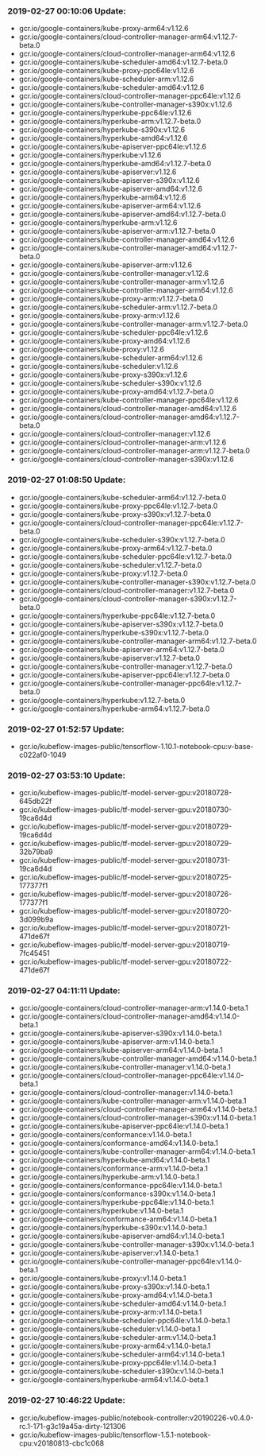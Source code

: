 ### 2019-02-27 00:10:06 Update:

- gcr.io/google-containers/kube-proxy-arm64:v1.12.6
- gcr.io/google-containers/cloud-controller-manager-arm64:v1.12.7-beta.0
- gcr.io/google-containers/cloud-controller-manager-arm64:v1.12.6
- gcr.io/google-containers/kube-scheduler-amd64:v1.12.7-beta.0
- gcr.io/google-containers/kube-proxy-ppc64le:v1.12.6
- gcr.io/google-containers/kube-scheduler-arm:v1.12.6
- gcr.io/google-containers/kube-scheduler-amd64:v1.12.6
- gcr.io/google-containers/cloud-controller-manager-ppc64le:v1.12.6
- gcr.io/google-containers/kube-controller-manager-s390x:v1.12.6
- gcr.io/google-containers/hyperkube-ppc64le:v1.12.6
- gcr.io/google-containers/hyperkube-arm:v1.12.7-beta.0
- gcr.io/google-containers/hyperkube-s390x:v1.12.6
- gcr.io/google-containers/hyperkube-amd64:v1.12.6
- gcr.io/google-containers/kube-apiserver-ppc64le:v1.12.6
- gcr.io/google-containers/hyperkube:v1.12.6
- gcr.io/google-containers/hyperkube-amd64:v1.12.7-beta.0
- gcr.io/google-containers/kube-apiserver:v1.12.6
- gcr.io/google-containers/kube-apiserver-s390x:v1.12.6
- gcr.io/google-containers/kube-apiserver-amd64:v1.12.6
- gcr.io/google-containers/hyperkube-arm64:v1.12.6
- gcr.io/google-containers/kube-apiserver-arm64:v1.12.6
- gcr.io/google-containers/kube-apiserver-amd64:v1.12.7-beta.0
- gcr.io/google-containers/hyperkube-arm:v1.12.6
- gcr.io/google-containers/kube-apiserver-arm:v1.12.7-beta.0
- gcr.io/google-containers/kube-controller-manager-amd64:v1.12.6
- gcr.io/google-containers/kube-controller-manager-amd64:v1.12.7-beta.0
- gcr.io/google-containers/kube-apiserver-arm:v1.12.6
- gcr.io/google-containers/kube-controller-manager:v1.12.6
- gcr.io/google-containers/kube-controller-manager-arm:v1.12.6
- gcr.io/google-containers/kube-controller-manager-arm64:v1.12.6
- gcr.io/google-containers/kube-proxy-arm:v1.12.7-beta.0
- gcr.io/google-containers/kube-scheduler-arm:v1.12.7-beta.0
- gcr.io/google-containers/kube-proxy-arm:v1.12.6
- gcr.io/google-containers/kube-controller-manager-arm:v1.12.7-beta.0
- gcr.io/google-containers/kube-scheduler-ppc64le:v1.12.6
- gcr.io/google-containers/kube-proxy-amd64:v1.12.6
- gcr.io/google-containers/kube-proxy:v1.12.6
- gcr.io/google-containers/kube-scheduler-arm64:v1.12.6
- gcr.io/google-containers/kube-scheduler:v1.12.6
- gcr.io/google-containers/kube-proxy-s390x:v1.12.6
- gcr.io/google-containers/kube-scheduler-s390x:v1.12.6
- gcr.io/google-containers/kube-proxy-amd64:v1.12.7-beta.0
- gcr.io/google-containers/kube-controller-manager-ppc64le:v1.12.6
- gcr.io/google-containers/cloud-controller-manager-amd64:v1.12.6
- gcr.io/google-containers/cloud-controller-manager-amd64:v1.12.7-beta.0
- gcr.io/google-containers/cloud-controller-manager:v1.12.6
- gcr.io/google-containers/cloud-controller-manager-arm:v1.12.6
- gcr.io/google-containers/cloud-controller-manager-arm:v1.12.7-beta.0
- gcr.io/google-containers/cloud-controller-manager-s390x:v1.12.6
### 2019-02-27 01:08:50 Update:

- gcr.io/google-containers/kube-scheduler-arm64:v1.12.7-beta.0
- gcr.io/google-containers/kube-proxy-ppc64le:v1.12.7-beta.0
- gcr.io/google-containers/kube-proxy-s390x:v1.12.7-beta.0
- gcr.io/google-containers/cloud-controller-manager-ppc64le:v1.12.7-beta.0
- gcr.io/google-containers/kube-scheduler-s390x:v1.12.7-beta.0
- gcr.io/google-containers/kube-proxy-arm64:v1.12.7-beta.0
- gcr.io/google-containers/kube-scheduler-ppc64le:v1.12.7-beta.0
- gcr.io/google-containers/kube-scheduler:v1.12.7-beta.0
- gcr.io/google-containers/kube-proxy:v1.12.7-beta.0
- gcr.io/google-containers/kube-controller-manager-s390x:v1.12.7-beta.0
- gcr.io/google-containers/cloud-controller-manager:v1.12.7-beta.0
- gcr.io/google-containers/cloud-controller-manager-s390x:v1.12.7-beta.0
- gcr.io/google-containers/hyperkube-ppc64le:v1.12.7-beta.0
- gcr.io/google-containers/kube-apiserver-s390x:v1.12.7-beta.0
- gcr.io/google-containers/hyperkube-s390x:v1.12.7-beta.0
- gcr.io/google-containers/kube-controller-manager-arm64:v1.12.7-beta.0
- gcr.io/google-containers/kube-apiserver-arm64:v1.12.7-beta.0
- gcr.io/google-containers/kube-apiserver:v1.12.7-beta.0
- gcr.io/google-containers/kube-controller-manager:v1.12.7-beta.0
- gcr.io/google-containers/kube-apiserver-ppc64le:v1.12.7-beta.0
- gcr.io/google-containers/kube-controller-manager-ppc64le:v1.12.7-beta.0
- gcr.io/google-containers/hyperkube:v1.12.7-beta.0
- gcr.io/google-containers/hyperkube-arm64:v1.12.7-beta.0
### 2019-02-27 01:52:57 Update:

- gcr.io/kubeflow-images-public/tensorflow-1.10.1-notebook-cpu:v-base-c022af0-1049
### 2019-02-27 03:53:10 Update:

- gcr.io/kubeflow-images-public/tf-model-server-gpu:v20180728-645db22f
- gcr.io/kubeflow-images-public/tf-model-server-gpu:v20180730-19ca6d4d
- gcr.io/kubeflow-images-public/tf-model-server-gpu:v20180729-19ca6d4d
- gcr.io/kubeflow-images-public/tf-model-server-gpu:v20180729-32b79ba9
- gcr.io/kubeflow-images-public/tf-model-server-gpu:v20180731-19ca6d4d
- gcr.io/kubeflow-images-public/tf-model-server-gpu:v20180725-177377f1
- gcr.io/kubeflow-images-public/tf-model-server-gpu:v20180726-177377f1
- gcr.io/kubeflow-images-public/tf-model-server-gpu:v20180720-3d099b9a
- gcr.io/kubeflow-images-public/tf-model-server-gpu:v20180721-471de67f
- gcr.io/kubeflow-images-public/tf-model-server-gpu:v20180719-7fc45451
- gcr.io/kubeflow-images-public/tf-model-server-gpu:v20180722-471de67f
### 2019-02-27 04:11:11 Update:

- gcr.io/google-containers/cloud-controller-manager-arm:v1.14.0-beta.1
- gcr.io/google-containers/cloud-controller-manager-amd64:v1.14.0-beta.1
- gcr.io/google-containers/kube-apiserver-s390x:v1.14.0-beta.1
- gcr.io/google-containers/kube-apiserver-arm:v1.14.0-beta.1
- gcr.io/google-containers/kube-apiserver-arm64:v1.14.0-beta.1
- gcr.io/google-containers/kube-controller-manager-amd64:v1.14.0-beta.1
- gcr.io/google-containers/kube-controller-manager:v1.14.0-beta.1
- gcr.io/google-containers/cloud-controller-manager-ppc64le:v1.14.0-beta.1
- gcr.io/google-containers/cloud-controller-manager:v1.14.0-beta.1
- gcr.io/google-containers/kube-controller-manager-arm:v1.14.0-beta.1
- gcr.io/google-containers/cloud-controller-manager-arm64:v1.14.0-beta.1
- gcr.io/google-containers/cloud-controller-manager-s390x:v1.14.0-beta.1
- gcr.io/google-containers/kube-apiserver-ppc64le:v1.14.0-beta.1
- gcr.io/google-containers/conformance:v1.14.0-beta.1
- gcr.io/google-containers/conformance-amd64:v1.14.0-beta.1
- gcr.io/google-containers/kube-controller-manager-arm64:v1.14.0-beta.1
- gcr.io/google-containers/hyperkube-amd64:v1.14.0-beta.1
- gcr.io/google-containers/conformance-arm:v1.14.0-beta.1
- gcr.io/google-containers/hyperkube-arm:v1.14.0-beta.1
- gcr.io/google-containers/conformance-ppc64le:v1.14.0-beta.1
- gcr.io/google-containers/conformance-s390x:v1.14.0-beta.1
- gcr.io/google-containers/hyperkube-ppc64le:v1.14.0-beta.1
- gcr.io/google-containers/hyperkube:v1.14.0-beta.1
- gcr.io/google-containers/conformance-arm64:v1.14.0-beta.1
- gcr.io/google-containers/hyperkube-s390x:v1.14.0-beta.1
- gcr.io/google-containers/kube-apiserver-amd64:v1.14.0-beta.1
- gcr.io/google-containers/kube-controller-manager-s390x:v1.14.0-beta.1
- gcr.io/google-containers/kube-apiserver:v1.14.0-beta.1
- gcr.io/google-containers/kube-controller-manager-ppc64le:v1.14.0-beta.1
- gcr.io/google-containers/kube-proxy:v1.14.0-beta.1
- gcr.io/google-containers/kube-proxy-s390x:v1.14.0-beta.1
- gcr.io/google-containers/kube-proxy-amd64:v1.14.0-beta.1
- gcr.io/google-containers/kube-scheduler-amd64:v1.14.0-beta.1
- gcr.io/google-containers/kube-proxy-arm:v1.14.0-beta.1
- gcr.io/google-containers/kube-scheduler-ppc64le:v1.14.0-beta.1
- gcr.io/google-containers/kube-scheduler:v1.14.0-beta.1
- gcr.io/google-containers/kube-scheduler-arm:v1.14.0-beta.1
- gcr.io/google-containers/kube-proxy-arm64:v1.14.0-beta.1
- gcr.io/google-containers/kube-scheduler-arm64:v1.14.0-beta.1
- gcr.io/google-containers/kube-proxy-ppc64le:v1.14.0-beta.1
- gcr.io/google-containers/kube-scheduler-s390x:v1.14.0-beta.1
- gcr.io/google-containers/hyperkube-arm64:v1.14.0-beta.1
### 2019-02-27 10:46:22 Update:

- gcr.io/kubeflow-images-public/notebook-controller:v20190226-v0.4.0-rc.1-171-g3c19a45a-dirty-121306
- gcr.io/kubeflow-images-public/tensorflow-1.5.1-notebook-cpu:v20180813-cbc1c068
